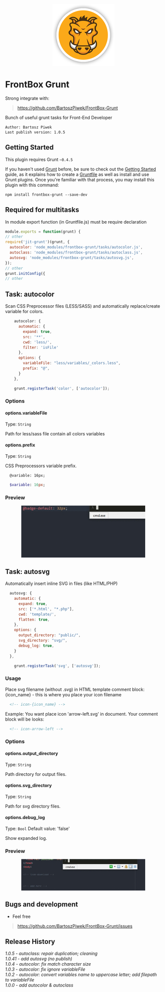 <p align="center">
  <img src="/gitfiles/grunt-logo.png" width="200" height="200" alt="Grunt Logo"/>
</p>

# FrontBox Grunt

Strong integrate with:

> https://github.com/BartoszPiwek/FrontBox-Grunt

Bunch of useful grunt tasks for Front-End Developer
```
Author: Bartosz Piwek
Last publish version: 1.0.5
```

## Getting Started
This plugin requires Grunt `~0.4.5`

If you haven't used [Grunt](http://gruntjs.com/) before, be sure to check out the [Getting Started](http://gruntjs.com/getting-started) guide, as it explains how to create a [Gruntfile](http://gruntjs.com/sample-gruntfile) as well as install and use Grunt plugins. Once you're familiar with that process, you may install this plugin with this command:

```shell
npm install frontbox-grunt --save-dev
```

## Required for multitasks
In module export function (in Gruntfile.js) must be require declaration
```js
module.exports = function(grunt) {
// other
require('jit-grunt')(grunt, {
  autocolor: 'node_modules/frontbox-grunt/tasks/autocolor.js',
  autoclass: 'node_modules/frontbox-grunt/tasks/autoclass.js',
  autosvg: 'node_modules/frontbox-grunt/tasks/autosvg.js',
});
// other
grunt.initConfig({
// other
```

## Task: autocolor

Scan CSS Preprocessor files (LESS/SASS) and automatically replace/create variable for colors.

```js
    autocolor: {
      automatic: {
        expand: true,
        src: '**',
        cwd: 'less/',
        filter: 'isFile'
      },
      options: {
        variableFile: "less/variables/_colors.less",
        prefix: "@",
      }
    },
```

```js
    grunt.registerTask('color', ['autocolor']);
```

### Options

#### options.variableFile
Type: `String`

Path for less/sass file contain all colors variables

#### options.prefix
Type: `String`

CSS Preprocessors variable prefix.
```less
  @variable: 16px;
```
```sass
  $variable: 16px;
```

### Preview
<p align="center">
  <img src="/gitfiles/autocolor.gif" width="400" alt="Task: autocolor"/>
</p>

## Task: autosvg

Automatically insert inline SVG in files (like HTML/PHP)

```js
  autosvg: {
    automatic: {
      expand: true,
      src: ['*.html', "*.php"],
      cwd: 'template/',
      flatten: true,
    },
    options: {
      output_directory: "public/",
      svg_directory: "svg/",
      debug_log: true,
    }
  },
```

```js
    grunt.registerTask('svg', ['autosvg']);
```

### Usage

Place svg filename (without .svg) in HTML template comment block:
{icon_name} - this is where you place your icon filename

```html
  <!-- icon-{icon_name} -->
```

Example: You want place icon 'arrow-left.svg' in document. Your comment block will be looks:

```html
  <!-- icon-arrow-left -->
```

### Options

#### options.output_directory
Type: `String`

Path directory for output files.

#### options.svg_directory
Type: `String`

Path for svg directory files.

#### options.debug_log
Type: `Bool` Default value: 'false'

Show expanded log.

### Preview
<p align="center">
  <img src="/gitfiles/autosvg.gif" width="400" alt="Task: autosvg"/>
</p>


## Bugs and development
>
- Feel free
> https://github.com/BartoszPiwek/FrontBox-Grunt/issues

## Release History
_1.0.5 - autoclass: repair duplication; cleaning_
<br>
_1.0.41 - add autosvg (no publish)_
<br>
_1.0.4 - autocolor: fix match character size_
<br>
_1.0.3 - autocolor: fix ignore variableFile_
<br>
_1.0.2 - autocolor: convert variables name to uppercase letter; add filepath to variableFile_
<br>
_1.0.0 - add autocolor & autoclass_
